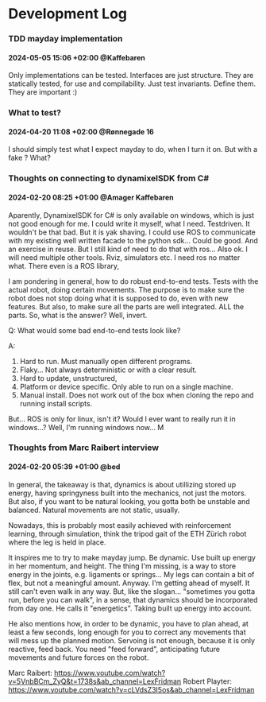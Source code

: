 ﻿# Development Log


### TDD mayday implementation
#### 2024-05-05 15:06 +02:00 @Kaffebaren
Only implementations can be tested. Interfaces are just structure. They are statically 
tested, for use and compilability. Just test invariants. Define them. They are important :)

### What to test?
#### 2024-04-20 11:08 +02:00 @Rønnegade 16
I should simply test what I expect mayday to do, when I turn it on. But with a fake ? What? 



### Thoughts on connecting to dynamixelSDK from C#
#### 2024-02-20 08:25 +01:00 @Amager Kaffebaren
Aparently, DynamixelSDK for C# is only available on windows, which is just not good enough for me. I could write it myself, what I need. Testdriven. It wouldn't be that bad. But it is yak shaving. I could use ROS to communicate with my existing well written facade to the python sdk... Could be good. And an exercise in reuse. But I still kind of need to do that with ros... Also ok. I will need multiple other tools. Rviz, simulators etc. I need ros no matter what. There even is a ROS library, 

I am pondering in general, how to do robust end-to-end tests. Tests with the actual robot, doing certain movements. The purpose is to make sure the robot does not stop doing what it is supposed to do, even with new features. But also, to make sure all the parts are well integrated. ALL the parts. So, what is the answer? Well, invert. 

Q: What would some bad end-to-end tests look like?

A:
1. Hard to run. Must manually open different programs. 
2. Flaky... Not always deterministic or with a clear result. 
3. Hard to update, unstructured, 
4. Platform or device specific. Only able to run on a single machine. 
5. Manual install. Does not work out of the box when cloning the repo and running install scripts. 


But... ROS is only for linux, isn't it? Would I ever want to really run it in windows...? Well, I'm running windows now... M



### Thoughts from Marc Raibert interview
#### 2024-02-20 05:39 +01:00 @bed 
In general, the takeaway is that, dynamics is about utillizing stored up energy, having springyness built into the mechanics, not just the motors. But also, if you want to be natural looking, you gotta both be unstable and balanced. Natural movements are not static, usually. 

Nowadays, this is probably most easily achieved with reinforcement learning, through simulation, think the tripod gait of the ETH Zürich robot where the leg is held in place.  

It inspires me to try to make mayday jump. Be dynamic. Use built up energy in her momentum, and height. The thing I'm missing, is a way to store energy in the joints, e.g. ligaments or springs... My legs can contain a bit of flex, but not a meaningful amount. Anyway. I'm getting ahead of myself. It still can't even walk in any way. But, like the slogan... "sometimes you gotta run, before you can walk", in a sense, that dynamics should be incorporated from day one. He calls it "energetics". Taking built up energy into account. 

He also mentions how, in order to be dynamic, you have to plan ahead, at least a few seconds, long enough for you to correct any movements that will mess up the planned motion. Servoing is not enough, because it is only reactive, feed back. You need "feed forward", anticipating future movements and future forces on the robot. 


Marc Raibert: https://www.youtube.com/watch?v=5VnbBCm_ZyQ&t=1738s&ab_channel=LexFridman
Robert Playter: https://www.youtube.com/watch?v=cLVdsZ3I5os&ab_channel=LexFridman
